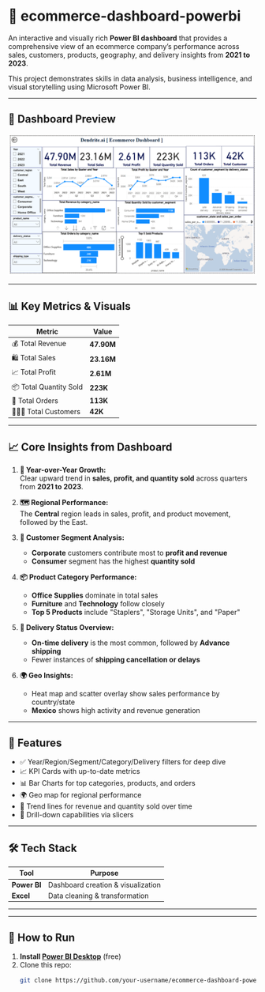# 🛒 ecommerce-dashboard-powerbi

An interactive and visually rich **Power BI dashboard** that provides a comprehensive view of an ecommerce company’s performance across sales, customers, products, geography, and delivery insights from **2021 to 2023**.

This project demonstrates skills in data analysis, business intelligence, and visual storytelling using Microsoft Power BI.

---

## 📸 Dashboard Preview

![Ecommerce Dashboard](Dashboard.png)  

---

## 📊 Key Metrics & Visuals

| Metric                  | Value      |
|-------------------------|------------|
| 💰 Total Revenue         | **47.90M** |
| 🛍️ Total Sales           | **23.16M** |
| 📈 Total Profit          | **2.61M**  |
| 📦 Total Quantity Sold   | **223K**   |
| 🧾 Total Orders          | **113K**   |
| 🧑‍🤝‍🧑 Total Customers      | **42K**    |

---

## 📈 Core Insights from Dashboard

1. **📆 Year-over-Year Growth:**  
   Clear upward trend in **sales, profit, and quantity sold** across quarters from **2021 to 2023**.

2. **🗺️ Regional Performance:**  
   The **Central** region leads in sales, profit, and product movement, followed by the East.

3. **👥 Customer Segment Analysis:**  
   - **Corporate** customers contribute most to **profit and revenue**  
   - **Consumer** segment has the highest **quantity sold**

4. **📦 Product Category Performance:**  
   - **Office Supplies** dominate in total sales  
   - **Furniture** and **Technology** follow closely  
   - **Top 5 Products** include "Staplers", "Storage Units", and "Paper"

5. **🚚 Delivery Status Overview:**  
   - **On-time delivery** is the most common, followed by **Advance shipping**  
   - Fewer instances of **shipping cancellation or delays**

6. **🌍 Geo Insights:**  
   - Heat map and scatter overlay show sales performance by country/state  
   - **Mexico** shows high activity and revenue generation

---

## 🎯 Features

- ✅ Year/Region/Segment/Category/Delivery filters for deep dive
- 📈 KPI Cards with up-to-date metrics
- 📊 Bar Charts for top categories, products, and orders
- 🌍 Geo map for regional performance
- 🧭 Trend lines for revenue and quantity sold over time
- 🧩 Drill-down capabilities via slicers

---

## 🛠️ Tech Stack

| Tool             | Purpose                         |
|------------------|---------------------------------|
| **Power BI**     | Dashboard creation & visualization |
| **Excel**        | Data cleaning & transformation   |

---


---

## 🚀 How to Run

1. **Install [Power BI Desktop](https://powerbi.microsoft.com/desktop/)** (free)
2. Clone this repo:
   ```bash
   git clone https://github.com/your-username/ecommerce-dashboard-powerbi.git



